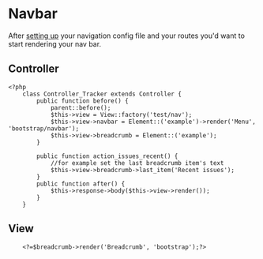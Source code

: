 # Navbar

After [setting up](examples) your navigation config file and your routes you'd want to start rendering your nav bar.

## Controller

	<?php
		class Controller_Tracker extends Controller {
			public function before() {
				parent::before();
				$this->view = View::factory('test/nav');
				$this->view->navbar = Element::('example')->render('Menu', 'bootstrap/navbar');
				$this->view->breadcrumb = Element::('example');
			}

			public function action_issues_recent() {
				//for example set the last breadcrumb item's text
				$this->view->breadcrumb->last_item('Recent issues');
			}
			public function after() {
				$this->response->body($this->view->render());
			}
		}

## View

		<?=$breadcrumb->render('Breadcrumb', 'bootstrap');?>